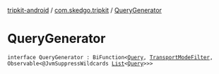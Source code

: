 [tripkit-android](../index.md) / [com.skedgo.tripkit](index.md) / [QueryGenerator](./-query-generator.md)

# QueryGenerator

`interface QueryGenerator : BiFunction<`[`Query`](../com.skedgo.android.common.model/-query/index.md)`, `[`TransportModeFilter`](-transport-mode-filter/index.md)`, Observable<@JvmSuppressWildcards `[`List`](https://kotlinlang.org/api/latest/jvm/stdlib/kotlin.collections/-list/index.html)`<`[`Query`](../com.skedgo.android.common.model/-query/index.md)`>>>`